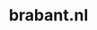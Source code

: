 ---
layout: post
title:  "brabant.nl"
internal_url:  "/data/brabant.nl.html"
categories: dutchgov
---